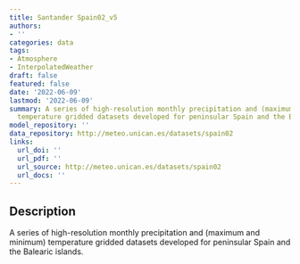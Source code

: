 ```yaml
---
title: Santander Spain02_v5
authors:
- ''
categories: data
tags:
- Atmosphere
- InterpolatedWeather
draft: false
featured: false
date: '2022-06-09'
lastmod: '2022-06-09'
summary: A series of high-resolution monthly precipitation and (maximum and minimum)
  temperature gridded datasets developed for peninsular Spain and the Balearic islands.
model_repository: ''
data_repository: http://meteo.unican.es/datasets/spain02
links:
  url_doi: ''
  url_pdf: ''
  url_source: http://meteo.unican.es/datasets/spain02
  url_docs: ''
---
```


## Description

A series of high-resolution monthly precipitation and (maximum and minimum) temperature gridded datasets developed for peninsular Spain and the Balearic islands.


